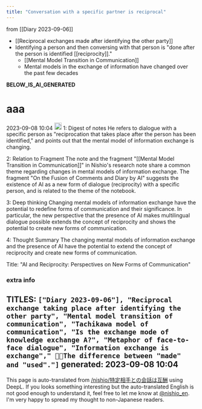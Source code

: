 ```yaml
---
title: "Conversation with a specific partner is reciprocal"
---
```


from  [[Diary 2023-09-06]]

- [[Reciprocal exchanges made after identifying the other party]]
- Identifying a person and then conversing with that person is "done after the person is identified [[reciprocity]]."
    - [[Mental Model Transition in Communication]]
    - Mental models in the exchange of information have changed over the past few decades


__BELOW_IS_AI_GENERATED__
# aaa
 2023-09-08 10:04 <img src='https://scrapbox.io/api/pages/nishio-en/omni/icon' alt='omni.icon' height="19.5"/>
1: Digest of notes
He refers to dialogue with a specific person as "reciprocation that takes place after the person has been identified," and points out that the mental model of information exchange is changing.

2: Relation to Fragment
The note and the fragment "[[Mental Model Transition in Communication]]" in Nishio's research note share a common theme regarding changes in mental models of information exchange. The fragment "On the Fusion of Comments and Diary by AI" suggests the existence of AI as a new form of dialogue (reciprocity) with a specific person, and is related to the theme of the notebook.

3: Deep thinking
Changing mental models of information exchange have the potential to redefine forms of communication and their significance. In particular, the new perspective that the presence of AI makes multilingual dialogue possible extends the concept of reciprocity and shows the potential to create new forms of communication.

4: Thought Summary
The changing mental models of information exchange and the presence of AI have the potential to extend the concept of reciprocity and create new forms of communication.

Title: "AI and Reciprocity: Perspectives on New Forms of Communication"

### extra info
TITLES: `["Diary 2023-09-06"], "Reciprocal exchange taking place after identifying the other party", "Mental model transition of communication", "Tachikawa model of communication", "Is the exchange mode of knowledge exchange A?", "Metaphor of face-to-face dialogue", "Information exchange is exchange"," 🤖🔁The difference between "made" and "used"."]`
generated: 2023-09-08 10:04
---
This page is auto-translated from [/nishio/特定相手との会話は互酬](https://scrapbox.io/nishio/特定相手との会話は互酬) using DeepL. If you looks something interesting but the auto-translated English is not good enough to understand it, feel free to let me know at [@nishio_en](https://twitter.com/nishio_en). I'm very happy to spread my thought to non-Japanese readers.